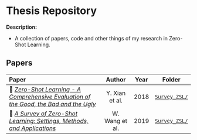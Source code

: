 # Thesis Repository

**Description:**
 - A collection of papers, code and other things of my research in Zero-Shot Learning.
 
## Papers

Paper | Author | Year | Folder
:--------- | :-------------: | :-------: | :--------:
:link: [*Zero-Shot Learning - A Comprehensive Evaluation of the Good, the Bad and the Ugly*](https://ieeexplore.ieee.org/abstract/document/8413121) | Y. Xian et al. | 2018 | [`Survey_ZSL/`](https://github.com/CristianoPatricio/ZSL_Thesis/tree/main/LatEm)
:link: [*A Survey of Zero-Shot Learning: Settings, Methods, and Applications*](http://www.ntulily.org/wp-content/uploads/journal/A_Survey_of_Zero-Shot_Learning_Settings_Methods_and_Applications_accepted.pdf) | W. Wang et al. | 2019 | [`Survey_ZSL/`](https://github.com/CristianoPatricio/ZSL_Thesis/tree/main/LatEm)
